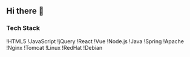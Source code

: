 ## Hi there 👋

### Tech Stack

!HTML5
!JavaScript
!jQuery
!React
!Vue
!Node.js
!Java
!Spring
!Apache
!Nginx
!Tomcat
!Linux
!RedHat
!Debian
